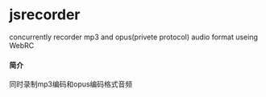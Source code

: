 # jsrecorder
concurrently recorder mp3 and opus(privete protocol) audio format useing WebRC

#### 简介
同时录制mp3编码和opus编码格式音频